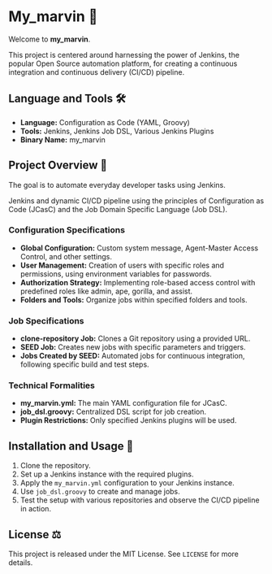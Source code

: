 # My_marvin 🤖

Welcome to **my_marvin**.

This project is centered around harnessing the power of Jenkins, the popular Open Source automation platform, for creating a continuous integration and continuous delivery (CI/CD) pipeline.

## Language and Tools 🛠️

- **Language:** Configuration as Code (YAML, Groovy)
- **Tools:** Jenkins, Jenkins Job DSL, Various Jenkins Plugins
- **Binary Name:** my_marvin

## Project Overview 🔎

The goal is to automate everyday developer tasks using Jenkins.

Jenkins and dynamic CI/CD pipeline using the principles of Configuration as Code (JCasC) and the Job Domain Specific Language (Job DSL).

### Configuration Specifications

- **Global Configuration:** Custom system message, Agent-Master Access Control, and other settings.
- **User Management:** Creation of users with specific roles and permissions, using environment variables for passwords.
- **Authorization Strategy:** Implementing role-based access control with predefined roles like admin, ape, gorilla, and assist.
- **Folders and Tools:** Organize jobs within specified folders and tools.

### Job Specifications

- **clone-repository Job:** Clones a Git repository using a provided URL.
- **SEED Job:** Creates new jobs with specific parameters and triggers.
- **Jobs Created by SEED:** Automated jobs for continuous integration, following specific build and test steps.

### Technical Formalities

- **my_marvin.yml:** The main YAML configuration file for JCasC.
- **job_dsl.groovy:** Centralized DSL script for job creation.
- **Plugin Restrictions:** Only specified Jenkins plugins will be used.

## Installation and Usage 💾

1. Clone the repository.
2. Set up a Jenkins instance with the required plugins.
3. Apply the `my_marvin.yml` configuration to your Jenkins instance.
4. Use `job_dsl.groovy` to create and manage jobs.
5. Test the setup with various repositories and observe the CI/CD pipeline in action.

## License ⚖️

This project is released under the MIT License. See `LICENSE` for more details.
